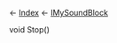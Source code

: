 ← [Index](Api-Index) ← [IMySoundBlock](SpaceEngineers.Game.ModAPI.Ingame.IMySoundBlock)

void Stop()